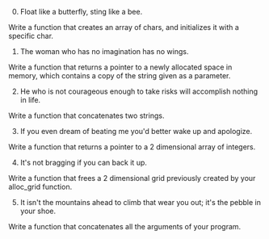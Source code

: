 0. Float like a butterfly, sting like a bee.

 Write a function that creates an array of chars, and initializes it with a specific char.

1. The woman who has no imagination has no wings.

 Write a function that returns a pointer to a newly allocated space in memory, which contains a copy of the string given as a parameter.

2. He who is not courageous enough to take risks will accomplish nothing in life.

 Write a function that concatenates two strings.

3. If you even dream of beating me you'd better wake up and apologize.

 Write a function that returns a pointer to a 2 dimensional array of integers.

4. It's not bragging if you can back it up.

 Write a function that frees a 2 dimensional grid previously created by your alloc_grid function.

5. It isn't the mountains ahead to climb that wear you out; it's the pebble in your shoe.

 Write a function that concatenates all the arguments of your program.

